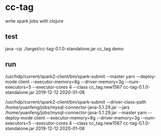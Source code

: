 # cc-tag

write spark jobs with clojure

## test

java -cp ./target/cc-tag-0.1.0-standalone.jar cc_tag.demo

## run

/usr/hdp/current/spark2-client/bin/spark-submit --master yarn --deploy-mode client --executor-memory=8g --driver-memory=3g --num-executors=5 --executor-cores 4 --class cc_tag.new1567 cc-tag-0.1.0-standalone.jar 2019-12-12 2020-01-08



/usr/hdp/current/spark2-client/bin/spark-submit --driver-class-path /home/yuanfeng/jobs/mysql-connector-java-5.1.29.jar --jars /home/yuanfeng/jobs/mysql-connector-java-5.1.29.jar --master yarn --deploy-mode client --executor-memory=8g --driver-memory=3g --num-executors=5 --executor-cores 4 --class cc_tag.new1567 cc-tag-0.1.0-standalone.jar 2019-12-12 2020-01-08


